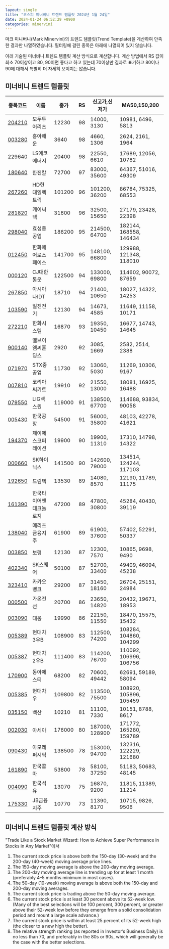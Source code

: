 ```yaml
---
layout: single
title: "코스피 미너비니 트렌드 템플릿 2024년 1월 24일"
date: 2024-01-24 06:52:29 +0900
categories: minervini
---
```

마크 미니버니(Mark Minervini)의 트렌드 템플릿(Trend Template)을 계산하여 만족한 결과만 나열하였습니다. 필터링에 걸린 종목은 아래에 나열되어 있지 않습니다.

아래 기술된 미너비니 트렌드 템플릿 계산 방식으로 계산합니다. 계산 방법에서 RS 값이 최소 70이상이고 80, 90이면 좋다고 하고 있는데 70이상만 결과로 표기하고 80이나 90에 대해서 특별히 더 자세히 보이지는 않습니다.

## 미너비니 트렌드 템플릿

|종목코드|이름|종가|RS|신고가,신저가|MA50,150,200|
|------|---|---|--|---------|------------|
|[204210](https://finance.daum.net/quotes/A204210)|모두투어리츠|12230|98|14000, 3130|10981, 6496, 5813|
|[003280](https://finance.daum.net/quotes/A003280)|흥아해운|3640|98|4660, 1306|2624, 2161, 1964|
|[229640](https://finance.daum.net/quotes/A229640)|LS에코에너지|20400|98|22550, 6610|17689, 12056, 10782|
|[180640](https://finance.daum.net/quotes/A180640)|한진칼|72700|97|83000, 35600|64367, 51016, 49309|
|[267260](https://finance.daum.net/quotes/A267260)|HD현대일렉트릭|101200|96|101200, 36200|86784, 75325, 68553|
|[281820](https://finance.daum.net/quotes/A281820)|케이씨텍|31600|96|32500, 15650|27179, 23428, 22398|
|[298040](https://finance.daum.net/quotes/A298040)|효성중공업|186200|95|214500, 64700|182144, 168558, 146434|
|[012450](https://finance.daum.net/quotes/A012450)|한화에어로스페이스|141700|95|148100, 66800|129988, 121348, 118010|
|[000120](https://finance.daum.net/quotes/A000120)|CJ대한통운|122500|94|133000, 69800|114602, 90072, 87659|
|[267850](https://finance.daum.net/quotes/A267850)|아시아나IDT|18710|94|21400, 10650|18027, 14322, 14253|
|[103590](https://finance.daum.net/quotes/A103590)|일진전기|12130|94|14673, 4585|11649, 11158, 10171|
|[272210](https://finance.daum.net/quotes/A272210)|한화시스템|16870|93|19350, 10450|16677, 14743, 14645|
|[900140](https://finance.daum.net/quotes/A900140)|엘브이엠씨홀딩스|2920|92|3085, 1669|2582, 2514, 2388|
|[071970](https://finance.daum.net/quotes/A071970)|STX중공업|11730|92|13060, 5030|11269, 10306, 9167|
|[007810](https://finance.daum.net/quotes/A007810)|코리아써키트|19910|92|21550, 13000|18081, 16925, 16488|
|[079550](https://finance.daum.net/quotes/A079550)|LIG넥스원|119000|91|138500, 67700|114688, 93834, 90058|
|[005430](https://finance.daum.net/quotes/A005430)|한국공항|54500|91|56000, 35800|48103, 42278, 41621|
|[194370](https://finance.daum.net/quotes/A194370)|제이에스코퍼레이션|19900|90|19900, 11310|17310, 14798, 14322|
|[000660](https://finance.daum.net/quotes/A000660)|SK하이닉스|141500|90|142600, 79000|134514, 124244, 117103|
|[192650](https://finance.daum.net/quotes/A192650)|드림텍|13530|89|14080, 8570|12190, 11789, 11175|
|[161390](https://finance.daum.net/quotes/A161390)|한국타이어앤테크놀로지|47200|89|47800, 30800|45284, 40430, 39119|
|[138040](https://finance.daum.net/quotes/A138040)|메리츠금융지주|61900|89|61900, 37600|57402, 52291, 50337|
|[003850](https://finance.daum.net/quotes/A003850)|보령|12130|87|12300, 7570|10865, 9698, 9490|
|[402340](https://finance.daum.net/quotes/A402340)|SK스퀘어|50100|87|52700, 33400|49409, 46094, 45238|
|[323410](https://finance.daum.net/quotes/A323410)|카카오뱅크|29200|87|31450, 18160|26704, 25151, 24984|
|[000500](https://finance.daum.net/quotes/A000500)|가온전선|20700|86|23650, 14820|20432, 19671, 18953|
|[003090](https://finance.daum.net/quotes/A003090)|대웅|19990|86|22150, 11550|18470, 15575, 15432|
|[005389](https://finance.daum.net/quotes/A005389)|현대차3우B|108900|83|112500, 74200|108284, 104860, 104299|
|[005387](https://finance.daum.net/quotes/A005387)|현대차2우B|111400|83|114200, 76700|110092, 106996, 106756|
|[170900](https://finance.daum.net/quotes/A170900)|동아에스티|68200|82|70600, 49442|62691, 59189, 58094|
|[005385](https://finance.daum.net/quotes/A005385)|현대차우|109800|82|113500, 75500|108920, 105896, 105459|
|[035150](https://finance.daum.net/quotes/A035150)|백산|10210|81|11100, 7330|10151, 8788, 8617|
|[002030](https://finance.daum.net/quotes/A002030)|아세아|176000|80|187000, 128900|171772, 165280, 159789|
|[090430](https://finance.daum.net/quotes/A090430)|아모레퍼시픽|138500|78|153000, 94700|132316, 122229, 121680|
|[161890](https://finance.daum.net/quotes/A161890)|한국콜마|53800|78|58100, 37250|51183, 50683, 48145|
|[004090](https://finance.daum.net/quotes/A004090)|한국석유|13070|75|16870, 9200|11815, 11389, 11214|
|[175330](https://finance.daum.net/quotes/A175330)|JB금융지주|10770|73|11390, 8170|10715, 9826, 9506|

## 미너비니 트렌드 템플릿 계산 방식

"Trade Like a Stock Market Wizard: How to Achieve Super Performance in Stocks in Any Market"에서

 1. The current stock price is above both the 150-day (30-week) and the 200-day (40-week) moving average price lines.
 1. The 150-day moving average is above the 200-day moving average.
 1. The 200-day moving average line is trending up for at least 1 month (preferably 4–5 months minimum in most cases).
 1. The 50-day (10-week) moving average is above both the 150-day and 200-day moving averages.
 1. The current stock price is trading above the 50-day moving average.
 1. The current stock price is at least 30 percent above its 52-week low. (Many of the best selections will be 100 percent, 300 percent, or greater above their 52-week low before they emerge from a solid consolidation period and mount a large scale advance.)
 1. The current stock price is within at least 25 percent of its 52-week high (the closer to a new high the better).
 1. The relative strength ranking (as reported in Investor’s Business Daily) is no less than 70, and preferably in the 80s or 90s, which will generally be the case with the better selections.
